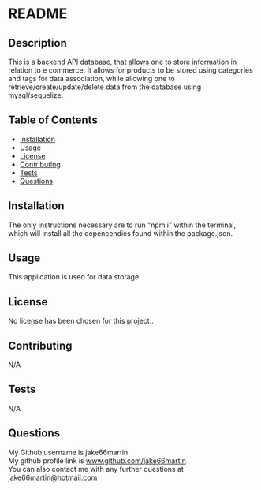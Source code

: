 
 # README 

## Description
This is a backend API database, that allows one to store information in relation to e commerce. It allows for products to be stored using categories and tags for data association, while allowing one to retrieve/create/update/delete data from the database using mysql/sequelize.

## Table of Contents
- [Installation](#installation)
- [Usage](#usage)
- [License](#license)
- [Contributing](#contributing)
- [Tests](#tests)
- [Questions](#questions)

## <h2 id = "installation">Installation</h2>
The only instructions necessary are to run "npm i" within the terminal, which will install all the depencendies found within the package.json.

## <h2 id ="usage">Usage</h2>
This application is used for data storage.

## <h2 id = "license">License</h2>
No license has been chosen for this project..      
      



## <h2 id ="contributing">Contributing</h2>
N/A

## <h2 id = "tests">Tests</h2>
N/A

## <h2 id = "questions">Questions</h2>
My Github username is jake66martin.   
My github profile link is www.github.com/jake66martin   
You can also contact me with any further questions at jake66martin@hotmail.com  
